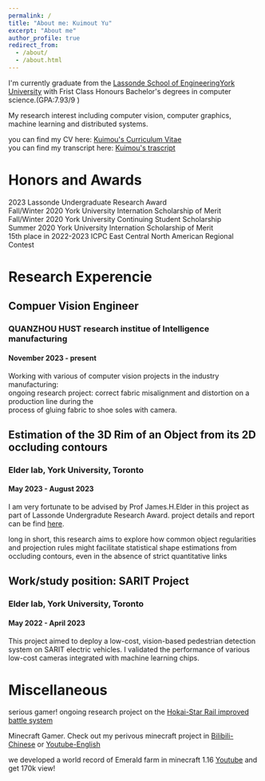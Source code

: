 ```yaml
---
permalink: /
title: "About me: Kuimout Yu"
excerpt: "About me"
author_profile: true
redirect_from: 
  - /about/
  - /about.html
---
```


I'm currently graduate from the [Lassonde School of Engineering](https://lassonde.yorku.ca/)[York University](https://www.yorku.ca/) with Frist Class Honours Bachelor's degrees in computer science.(GPA:7.93/9 )

My research interest including computer vision, computer graphics, machine learning and distributed systems.

you can find my CV here: [Kuimou's Curriculum Vitae](../assets/CV.pdf)  
you can find my transcript here: [Kuimou's trascript](../assets/transcript.pdf)  

Honors and Awards
======
2023 Lassonde Undergraduate Research Award  
Fall/Winter 2020 York University Internation Scholarship of Merit  
Fall/Winter 2020 York University Continuing Student Scholarship  
Summer 2020 York University Internation Scholarship of Merit  
15th place in 2022-2023 ICPC East Central North American Regional Contest  

Research Experencie
======

## Compuer Vision Engineer  
### QUANZHOU HUST research institue of Intelligence manufacturing  
#### November 2023 - present  

Working with various of computer vision projects in the industry manufacturing:  
ongoing research project:  correct fabric misalignment and distortion on a production line during the  
process of gluing fabric to shoe soles with camera.  
  
## Estimation of the 3D Rim of an Object from its 2D occluding contours  
### Elder lab, York University, Toronto  
#### May 2023 - August 2023  

I am very fortunate to be advised by Prof James.H.Elder in this project as part of Lassonde Undergradute Research Award. project details and report can be find [here](https://3d-rim.readthedocs.io/en/latest/).

long in short, this research aims to explore how common object regularities and projection rules might facilitate statistical shape estimations from occluding contours, even in the absence of strict quantitative links

## Work/study position: SARIT Project  
### Elder lab, York University, Toronto  
#### May 2022 - April 2023  

This project aimed to deploy a low-cost, vision-based pedestrian detection system on SARIT
electric vehicles. I validated the performance of various low-cost cameras integrated with
machine learning chips.





Miscellaneous
======
serious gamer! 
ongoing research project on the [Hokai-Star Rail improved battle system](https://github.com/CCSCovenant/SBRA)

Minecraft Gamer. Check out my perivous minecraft project in [Bilibili-Chinese](https://space.bilibili.com/5037495) or [Youtube-English](https://www.youtube.com/channel/UCzclQC5LjobvZz_FlZKyZSQ)

we developed a world record of Emerald farm in minecraft 1.16 [Youtube](https://www.youtube.com/watch?v=d4z7YzgIIB0&t=4s) and get 170k view! 
